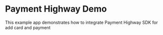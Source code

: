 
# Payment Highway Demo

This example app demonstrates how to integrate Payment Highway SDK for add card and payment
